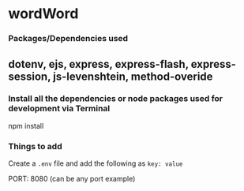 # wordWord

### Packages/Dependencies used

dotenv, ejs, express, express-flash, express-session, js-levenshtein, method-overide
---

### Install all the dependencies or node packages used for development via Terminal

npm install

### Things to add

Create a `.env` file and add the following as `key: value`

PORT: 8080 (can be any port example)
